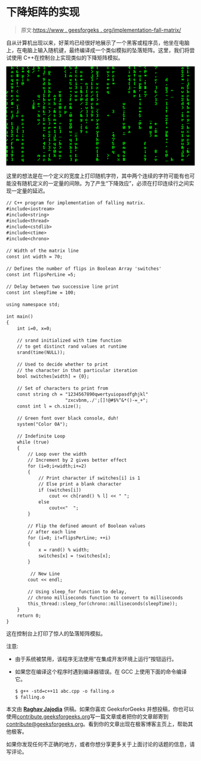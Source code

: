# 下降矩阵的实现

> 原文:[https://www . geesforgeks . org/implementation-fall-matrix/](https://www.geeksforgeeks.org/implementation-falling-matrix/)

自从计算机出现以来，好莱坞已经很好地展示了一个黑客或程序员，他坐在电脑上，在电脑上输入随机键，最终编译成一个类似模拟的坠落矩阵。这里，我们将尝试使用 C++在控制台上实现类似的下降矩阵模拟。

![A Falling-Matrix on command line using C++](img/4026e71f90d28ecc6124d6226565c592.png)

这里的想法是在一个定义的宽度上打印随机字符，其中两个连续的字符可能有也可能没有随机定义的一定量的间隙。为了产生“下降效应”，必须在打印连续行之间实现一定量的延迟。

```
// C++ program for implementation of falling matrix.
#include<iostream>
#include<string>
#include<thread>
#include<cstdlib>
#include<ctime>
#include<chrono>

// Width of the matrix line
const int width = 70;

// Defines the number of flips in Boolean Array 'switches'
const int flipsPerLine =5;

// Delay between two successive line print
const int sleepTime = 100;

using namespace std;

int main()
{
    int i=0, x=0;

    // srand initialized with time function
    // to get distinct rand values at runtime
    srand(time(NULL));

    // Used to decide whether to print
    // the character in that particular iteration
    bool switches[width] = {0};

    // Set of characters to print from
    const string ch = "1234567890qwertyuiopasdfghjkl"
                      "zxcvbnm,./';[]!@#$%^&*()-=_+";
    const int l = ch.size();

    // Green font over black console, duh!
    system("Color 0A");

    // Indefinite Loop
    while (true)
    {
        // Loop over the width
        // Increment by 2 gives better effect
        for (i=0;i<width;i+=2)
        {
            // Print character if switches[i] is 1
            // Else print a blank character
            if (switches[i])
                cout << ch[rand() % l] << " ";
            else
                cout<<"  ";
        }

        // Flip the defined amount of Boolean values
        // after each line
        for (i=0; i!=flipsPerLine; ++i)
        {
            x = rand() % width;
            switches[x] = !switches[x];
        }

         // New Line
        cout << endl;

        // Using sleep_for function to delay,
        // chrono milliseconds function to convert to milliseconds
        this_thread::sleep_for(chrono::milliseconds(sleepTime));
    }
    return 0;
}
```

这在控制台上打印了惊人的坠落矩阵模拟。

注意:

*   由于系统被禁用，该程序无法使用“在集成开发环境上运行”按钮运行。
*   如果您在编译这个程序时遇到编译器错误。在 GCC 上使用下面的命令编译它。

    ```
    $ g++ -std=c++11 abc.cpp -o falling.o
    $ falling.o 
    ```

本文由 [**Raghav Jajodia**](http://jajodiaraghav.me) 供稿。如果你喜欢 GeeksforGeeks 并想投稿，你也可以使用[contribute.geeksforgeeks.org](http://www.contribute.geeksforgeeks.org)写一篇文章或者把你的文章邮寄到 contribute@geeksforgeeks.org。看到你的文章出现在极客博客主页上，帮助其他极客。

如果你发现任何不正确的地方，或者你想分享更多关于上面讨论的话题的信息，请写评论。